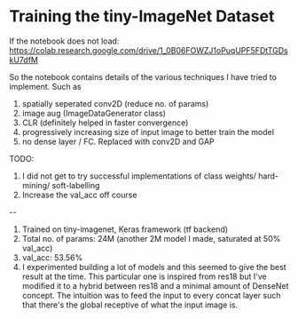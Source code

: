 # Training the tiny-ImageNet Dataset

If the notebook does not load:
  https://colab.research.google.com/drive/1_0B06FOWZJ1oPuqUPF5FDtTGDskU7dfM

So the notebook contains details of the various techniques I have tried to implement. Such as 
1. spatially seperated conv2D (reduce no. of params)
2. image aug (ImageDataGenerator class)
3. CLR (definitely helped in faster convergence)
4. progressively increasing size of input image to better train the model
5. no dense layer / FC. Replaced with conv2D and GAP

TODO: 
1. I did not get to try successful implementations of class weights/ hard-mining/ soft-labelling
2. Increase the val_acc off course

--
1. Trained on tiny-imagenet, Keras framework (tf backend)
2. Total no. of params: 24M (another 2M model I made, saturated at 50% val_acc)
3. val_acc: 53.56%
4. I experimented building a lot of models and this seemed to give the best result at the time. 
This particular one is inspired from res18 but I've modified it to a hybrid between res18 and a minimal amount of DenseNet concept. 
The intuition was to feed the input to every concat layer such that there's the global receptive of what the input image is. 

